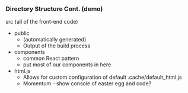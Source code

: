 ### Directory Structure Cont. (demo)

src (all of the front-end code)
  - public
    - (automatically generated)
    - Output of the build process
  - components
    - common React pattern
    - put most of our components in here
  - html.js
    - Allows for custom configuration of default .cache/default_html.js
    - Momentum - show console of easter egg and code?